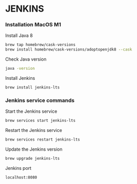 # JENKINS

### Installation MacOS M1
Install Java 8
```bash
brew tap homebrew/cask-versions     
brew install homebrew/cask-versions/adoptopenjdk8 --cask
```
Check Java version
```bash
java -version     
```

Install Jenkins
```bash
brew install jenkins-lts  
```

### Jenkins service commands
Start the Jenkins service
```bash
brew services start jenkins-lts
```

Restart the Jenkins service
```bash
brew services restart jenkins-lts
```

Update the Jenkins version
```bash
brew upgrade jenkins-lts
```

Jenkins port
```bash
localhost:8080
```